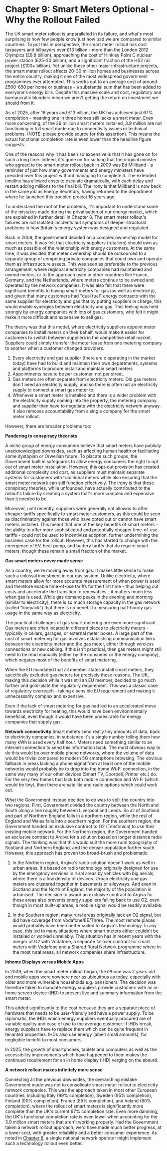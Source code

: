 # Chapter 9: Smart Meters Optional - Why the Rollout Failed

The UK smart meter rollout is unparalleled in its failure, and what's most surprising is how few people know just how bad we are compared to similar countries. To put this in perspective, the smart meter rollout has cost taxpayers and billpayers over £13 billion - more than the London 2012 Olympics (£8.8 billion), approaching the cost of Hinkley Point C nuclear power station (£25-30 billion), and a significant fraction of the HS2 rail project (£100+ billion). Yet unlike these other major infrastructure projects, the smart meter rollout affects 20-30 million homes and businesses across the entire country, making it one of the most widespread government programmes ever attempted. This works out to an average cost of around £500-650 per home or business - a substantial sum that has been added to everyone's energy bills. Despite this massive scale and cost, regulatory and bureaucratic blunders mean we aren't getting the return on investment we should from it.

As of 2025, after 16 years and £13 billion, the UK has achieved just 67% completion - meaning one in three homes still lacks a smart meter. Even more concerning, of the 39 million smart meters installed, 3.9 million are not functioning in full smart mode due to connectivity issues or technical problems. (NOTE: please provide source for this assertion). This means the actual functional completion rate is even lower than the headline figure suggests.

One of the reasons why it has been so expensive is that it has gone on for such a long time. Indeed, it's gone on for so long that the original minister who agreed to the smart meter rollout back in 2009 was Ed Miliband - a reminder of just how many governments and energy ministers have presided over this project without managing to complete it. The extended timeline has allowed costs to escalate dramatically, with each delay and restart adding millions to the final bill. The irony is that Miliband is now back in the same job as Energy Secretary, having returned to the department where he launched this troubled project 16 years ago.

To understand the root of the problems, it's important to understand some of the mistakes made during the privatisation of our energy market, which are explained in further detail in Chapter 8. The smart meter rollout's failures are not isolated incidents but symptoms of deeper structural problems in how Britain's energy system was designed and regulated. 

Back in 2009, the government decided on a complex ownership model for smart meters. It was felt that electricity suppliers (retailers) should own as much as possible of the relationship with energy customers. At the same time, it was decided that meter ownership should be outsourced to a separate group of competing private companies that could own and operate them as infrastructure assets. This was seen as preferable to the previous arrangement, where regional electricity companies had maintained and owned meters, or to the approach used in other countries like France, Germany, and the Netherlands, where meters continue to be owned and operated by the network companies. It was also felt that there were significant benefits to having smart meters for gas (as well as electricity), and given that many customers had "dual fuel" energy contracts with the same supplier for electricity and gas that by putting suppliers in charge, this would enable synergies between electricity and gas. This feeling was held strongly by energy companies with lots of gas customers, who felt it might make it more difficult and expensive to sell gas.

The theory was that this model, where electricity suppliers appoint meter companies to install meters on their behalf, would make it easier for customers to switch between suppliers in the competitive retail market. Suppliers could simply transfer the meter lease from one metering company to another when a customer changed providers.

1. Every electricity and gas supplier (there are x operating in the market today) have had to build and maintain their own departments, systems and platforms to procure install and maintain smart meters
2. Appointments have to be per customer, not per street.
3. Gas meters are often separate from electricity meters. Old gas meters don't need an electricity supply, and so there is often not an electricity supply to connect a smart gas meter to. 
4. Whenever a smart meter is installed and there is a wider problem with the electricity supply coming into the property, the metering company and supplier then have to negotiate with the electricity network anyway. It also removes accountability from a single company for the smart meter rollout. 

However, there are broader problems too:

**Pandering to conspiracy theorists**

A niche group of energy consumers believe that smart meters have publicly unacknowledged downsides, such as affecting human health or facilitating some dystopian or Orwellian future. To placate such groups, the Government built in safeguards to allow energy consumers the right to opt out of smart meter installation. However, this opt-out provision has created additional complexity and cost, as suppliers must maintain separate systems for customers with traditional meters while also ensuring that the smart meter network can still function effectively. The irony is that these conspiracy theories, while unfounded, have actually contributed to the rollout's failure by creating a system that's more complex and expensive than it needed to be. 

Moreover, until recently, suppliers were generally not allowed to offer cheaper tariffs specifically to smart meter customers, as this could be seen as discriminatory against those who have opted out or cannot have smart meters installed. This meant that one of the key benefits of smart meters - the ability to offer more sophisticated and potentially cheaper time-of-use tariffs - could not be used to incentivize adoption, further undermining the business case for the rollout. However, this has started to change with the emergence of EV, heat pump, and battery tariffs that do require smart meters, though these remain a small fraction of the market. 

**Gas smart meters never made sense**

As a country, we're moving away from gas. It makes little sense to make such a colossal investment in our gas system. Unlike electricity, where smart meters allow for more accurate measurement of when power is used and therefore enable time-of-use tariffs for the first time - thus helping cut costs and accelerate the transition to renewables - it matters much less when gas is used. While gas demand peaks in the evening and morning (similar to electricity), there is so much storage capacity in the gas network (called "linepack") that there is no benefit to measuring half-hourly gas usage in the same way as electricity.

The practical challenges of gas smart metering are even more significant. Gas meters are often located in different places to electricity meters - typically in cellars, garages, or external meter boxes. A large part of the cost of smart metering for gas involves establishing communication links between the electricity meter and the gas meter, either through wireless connections or new cabling. If this isn't practical, then gas meters might still need to be read manually (either by the consumer or the energy company), which negates most of the benefits of smart metering.

When the EU mandated that all member states install smart meters, they specifically excluded gas meters for precisely these reasons. The UK, making this decision while it was still an EU member, decided to go much further and gold-plate the regulatory requirement. This was a classic case of regulatory overreach - taking a sensible EU requirement and making it unnecessarily complex and expensive.

Even if the lack of smart metering for gas had led to an accelerated move towards electricity for heating, this would have been environmentally beneficial, even though it would have been undesirable for energy companies that supply gas.

**Network connectivity**
Smart meters send really tiny amounts of data, back to electricity companies, in substance it's a single number telling them how many kWh is used every half hour. Meters need something similar to an internet connection to send this information back. The most obvious way to do this would be over mobile phone networks, where the volume of data would be trivial compared to modern 5G smartphone browsing. The obvious fallback in areas lacking a phone signal from at least one of the mobile networks would probably be to drop into the home Wi-Fi connection, in the same way many of our other devices (Smart TV, Doorbell, Printer etc.) do. For the very few homes that lack both mobile connection and Wi-Fi (which would be tiny), then there are satellite and radio options which could work out.

What the Government instead decided to do was to split the country into two regions. First, Government divided the country between the North and South along a line roughly between Liverpool and Leeds. So all of Scotland and part of Northern England falls in a northern region, while the rest of England and Wales falls into a southern region. For the southern region, the Government handed an exclusive contract to O2 (Telefonica) to use their existing mobile network. For the Northern region, the Government handed an exclusive contract to Arqiva for a solution based on longer distance radio signals. The thinking was that this would suit the more rural topography of Scotland and Northern England, and the denser population further south. However, this approach has proven too broad-brush and problematic:

1. In the Northern region, Arqiva's radio solution doesn't work as well in urban areas. It's based on radio technology originally designed for use by the emergency services in rural areas by vehicles with big aerials, where there is a low density of devices. Urban electricity and gas meters are clustered together in basements or alleyways. And even in Scotland and the North of England, the majority of the population is urbanised. The decision to award an exclusive contract to Arqiva for these areas also prevents energy suppliers falling back to use O2, even though in most built-up areas, a mobile signal would be readily available.

2. In the Southern region, many rural areas originally lack an O2 signal, but did have coverage from Vodafone/EE/Three. The most remote places would probably have been better suited to Arqiva's technology. In any case, this led to many situations where smart meters either couldn't be installed or worked unreliably. This situation has in recent years with the merger of O2 with Vodafone, a separate fallover contract for smart meters with Vodafone and a Shared Rural Network programme where in the most rural areas, all network companies share infrastructure.

**Inhome Displays versus Mobile Apps**

In 2009, when the smart meter rollout began, the iPhone was 2 years old and mobile apps were nowhere near as ubiquitous as today, especially with older and more vulnerable households e.g. pensioners. The decision was therefore taken to mandate energy suppliers provide customers with an in-home screen device (IHD) to present live and summary information from the smart meter.

This added significantly to the cost because they are a separate piece of hardware that needs to be user-friendly and have a power supply. To be diplomatic, the IHDs which energy suppliers eventually procured are of variable quality and ease of use to the average customer. If IHDs break, energy suppliers have to replace them which can be quite frequent in tenanted properties. IHDs also use energy (albeit small amounts), for negligible benefit to most consumers.

In 2025, the growth of smartphones, tablets and computers as well as the accessibility improvements which have happened to them makes the continued requirement for an in home display (IHD) verging on the absurd.

**A network rollout makes infinitely more sense**

Connecting all the previous downsides, the overarching mistake Government made was not to consolidate smart meter rollout to electricity network companies. This was the approach taken in most other European countries, including Italy (99% completion), Sweden (95% completion), Finland (90% completion), France (85% completion), and Ireland (80% completion), where the rollout of smart meters is significantly more complete than the UK's current 67% completion rate. Even more damning, the UK's functional completion rate is even lower when accounting for the 3.9 million smart meters that aren't working properly. Had the Government taken a network rollout approach, we'd have made much better progress, at a lower cost, with greater reliability and a better consumer experience. As noted in [Chapter 8](./08-regional-privatisation.md), a single national network operator might implement such a technology rollout even better.
